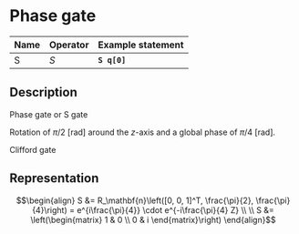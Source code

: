 # Phase gate

| Name | Operator | Example statement |
|------|----------|-------------------|
| S    | $S$      | **`S q[0]`**      |

## Description

Phase gate or S gate

Rotation of $\pi/2$ [rad] around the _z_-axis and a global phase of $\pi/4$ [rad].

Clifford gate

## Representation

$$\begin{align}
S &= R_\mathbf{n}\left([0, 0, 1]^T, \frac{\pi}{2}, \frac{\pi}{4}\right) = e^{i\frac{\pi}{4}} \cdot e^{-i\frac{\pi}{4} Z} \\
\\
S &= \left(\begin{matrix}
1 & 0 \\
0 & i 
\end{matrix}\right)
\end{align}$$
